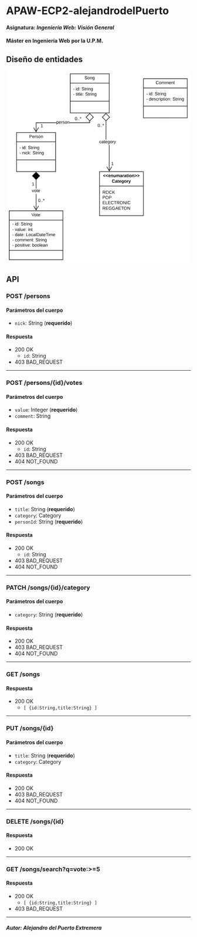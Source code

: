 # APAW-ECP2-alejandrodelPuerto
#### Asignatura: *Ingeniería Web: Visión General*
#### Máster en Ingeniería Web por la U.P.M.

## Diseño de entidades
 
![ClassDiagram](https://github.com/alexdelpuerto/APAW-ECP2-alejandrodelPuerto/blob/master/docs/ClassDiagram.PNG)

## API
### POST /persons
#### Parámetros del cuerpo
- `nick`: String (**requerido**)
#### Respuesta
- 200 OK 
  - `id`: String
- 403 BAD_REQUEST
---
### POST /persons/{id}/votes
#### Parámetros del cuerpo
- `value`: Integer (**requerido**)
- `comment`: String
#### Respuesta
- 200 OK 
    - `id`: String
- 403 BAD_REQUEST
- 404 NOT_FOUND
---
### POST /songs
#### Parámetros del cuerpo
- `title`: String (**requerido**)
- `category`: Category
- `personId`: String (**requerido**)
#### Respuesta
- 200 OK 
  - `id`: String
- 403 BAD_REQUEST
- 404 NOT_FOUND
---
### PATCH /songs/{id}/category
#### Parámetros del cuerpo
- `category`: String (**requerido**)
#### Respuesta
- 200 OK 
- 403 BAD_REQUEST
- 404 NOT_FOUND
---
### GET /songs
#### Respuesta
- 200 OK 
  - `[ {id:String,title:String} ]`
---
### PUT /songs/{id}
#### Parámetros del cuerpo
- `title`: String (**requerido**)
- `category`: Category
#### Respuesta
- 200 OK 
- 403 BAD_REQUEST
- 404 NOT_FOUND
---
### DELETE /songs/{id}
#### Respuesta
- 200 OK 
---
### GET /songs/search?q=vote:>=5
#### Respuesta
- 200 OK
  - `[ {id:String,title:String} ]`
- 403 BAD_REQUEST
---
##### Autor: Alejandro del Puerto Extremera
